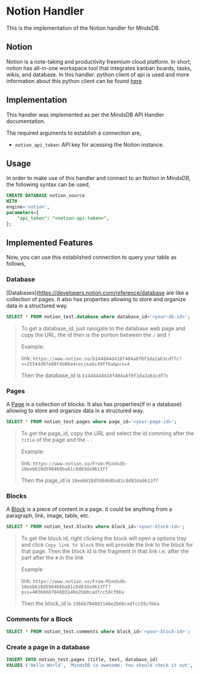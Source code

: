 # Notion Handler

This is the implementation of the Notion handler for MindsDB.

## Notion
Notion is a note-taking and productivity freemium cloud platform.
In short, notion has all-in-one workspace tool that integrates kanban boards, tasks, wikis, and database.
In this handler. python client of api is used and more information about this python client can be found [here](https://pypi.org/project/notion-client/)


## Implementation
This handler was implemented as per the MindsDB API Handler documentation.


The required arguments to establish a connection are,
* `notion_api_token`: API key for acessing the Notion instance.


## Usage
In order to make use of this handler and connect to an Notion in MindsDB, the following syntax can be used,

```sql
CREATE DATABASE notion_source
WITH
engine='notion',
parameters={
    "api_token": "<notion-api-token>",
};
```

## Implemented Features

Now, you can use this established connection to query your table as follows,

### Database

[Databases](https://developers.notion.com/reference/database are like a collection of pages. It also has properties allowing to store and organize data in a structured way.

```sql
SELECT * FROM notion_test.database where database_id='<your-db-id>';
```

> To get a database_id, just navigate to the database web page and copy the URL, the id then is the portion between the `/` and `?`
>
> Example:
>
> link: `https://www.notion.so/b144844d418f404a8f0f1da2a63cdf7c?v=25544d8fe08f4b06a4cecceabc49ff6a&pvs=4`
>
> Then the database_id is `b144844d418f404a8f0f1da2a63cdf7c`

### Pages

A [Page](https://developers.notion.com/reference/page) is a collection of blocks. It also has properties(if in a database) allowing to store and organize data in a structured way.

```sql
SELECT * FROM notion_test.pages where page_id='<your-page-id>';
```

> To get the page_id, copy the URL and select the id comming after the `title` of the page and the `-` .
>
> Example:
>
> link: `https://www.notion.so/From-Mindsdb-10eeb618d598468ba81c8d83da9613ff`
>
> Then the page_id is `10eeb618d598468ba81c8d83da9613ff`

### Blocks

A [Block](https://developers.notion.com/reference/block) is a piece of content in a page. It could be anything from a paragraph, link, image, table, etc.

```sql
SELECT * FROM notion_test.blocks where block_id='<your-block-id>';
```

> To get the block id, right clicking the block will open a options tray and click `Copy link to block` this will provide the link to the block for that page. Then the block id is the fragment in that link i.e. after the part after the `#` in the link
>
> Example
>
> link: `https://www.notion.so/From-Mindsdb-10eeb618d598468ba81c8d83da9613ff?pvs=4#3666b704803140e2b60cadfcc59cf66a`
>
> Then the block_id is `3366b704803140e2b60cadfcc59cf66a`

### Comments for a Block

```sql
SELECT * FROM notion_test.comments where block_id='<your-block-id>';
```

### Create a page in a database

```sql
INSERT INTO notion_test.pages (title, text, database_id)
VALUES ('Hello World', 'MindsDB is awesome. You should check it out', '<your-database-id>');
```
